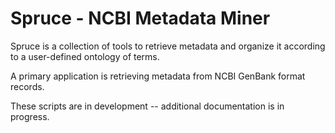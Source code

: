 # Spruce - NCBI Metadata Miner

Spruce is a collection of tools to retrieve metadata and organize it according to a user-defined ontology of terms.

A primary application is retrieving metadata from NCBI GenBank format records.

These scripts are in development -- additional documentation is in progress.
